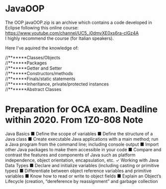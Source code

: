 # JavaOOP
The OOP javaOOP.zip is an archive which contains a code developed in Eclipse following this online course:</br>
https://www.youtube.com/channel/UC5_j0dmvXE0xs6ra-clGz4A</br>
I highly recommend the course (for Italian speakers). </br>

Here I've aquired the knowledge of:</br>

//*******Classes/Objects</br>
//*******Packages</br>
//*******Getter and Setter</br> 
//*******Constructors/methods</br>
//*******Finals/static statements</br>
//*******Inheritance, private/protected instances</br>
//*******Abstract Classes</br>


# Preparation for OCA exam. Deadline within 2020. From 1Z0-808 Note
Java Basics
■ Define the scope of variables 
■ Define the structure of a Java class
■ Create executable Java applications with a main method; run
a Java program from the command line; including console
output
■ Import other Java packages to make them accessible in your
code
■ Compare and contrast the features and components of Java
such as platform independence, object orientation, encapsulation,
etc.
✓ Working with Java Data Types
■ Declare and initialize variables (including casting or primitive
types)
■ Differentiate between object reference variables and primitive
variables
■ Know how to read or write to object fields
■ Explain an Object’s Lifecycle (creation, “dereference by
reassignment” and garbage collection
